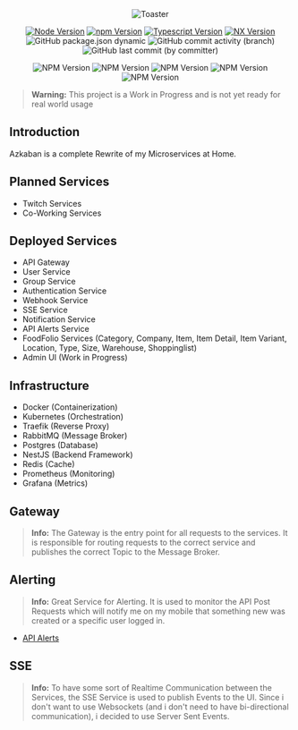 <div align="center">
<img src="https://github.com/ToxicToast/Azkaban_V3/raw/main/assets/text_logo.png" alt="Toaster"/>
</div>

<div align="center">

[![Node Version](https://img.shields.io/static/v1?label=Node&message=21.2.0&color=purple&style=for-the-badge)](https://nodejs.org)
[![npm Version](https://img.shields.io/static/v1?label=npm&message=10.8.2&color=purple&style=for-the-badge)](https://nodejs.org)
[![Typescript Version](https://img.shields.io/static/v1?label=Typescript&message=5.5.4&color=purple&style=for-the-badge)](https://typescriptlang.org)
[![NX Version](https://img.shields.io/static/v1?label=NX&message=19.6.2&color=purple&style=for-the-badge)](https://nx.dev)
![GitHub package.json dynamic](https://img.shields.io/github/package-json/version/ToxicToast/Azkaban_V3?style=for-the-badge&label=VERSION&color=purple)
![GitHub commit activity (branch)](https://img.shields.io/github/commit-activity/t/ToxicToast/Azkaban_V3?style=for-the-badge&label=COMMITS&color=purple)
![GitHub last commit (by committer)](https://img.shields.io/github/last-commit/ToxicToast/Azkaban_V3?style=for-the-badge&label=LAST%20COMMIT&color=purple)

![NPM Version](https://img.shields.io/npm/v/%40toxictoast%2Fazkaban-base-domain?label=Azkaban%20Domain%20Helper&style=for-the-badge&color=purple)
![NPM Version](https://img.shields.io/npm/v/%40toxictoast%2Fazkaban-base-helpers?label=Azkaban%20Helper&style=for-the-badge&color=purple)
![NPM Version](https://img.shields.io/npm/v/%40toxictoast%2Fazkaban-base-types?label=Azkaban%20Types%20Helper&style=for-the-badge&color=purple)
![NPM Version](https://img.shields.io/npm/v/%40toxictoast%2Fazkaban-broker-rabbitmq?label=Azkaban%20RabbitMQ%20Module&style=for-the-badge&color=purple)
![NPM Version](https://img.shields.io/npm/v/%40toxictoast%2Fazkaban-sdk?label=Azkaban%20SDK&style=for-the-badge&color=purple)

</div>

> **Warning:**
> This project is a Work in Progress and is not yet ready for real world usage

## Introduction

Azkaban is a complete Rewrite of my Microservices at Home.

## Planned Services

-   Twitch Services
-   Co-Working Services

## Deployed Services

-   API Gateway
-   User Service
-   Group Service
-   Authentication Service
-   Webhook Service
-   SSE Service
-   Notification Service
-   API Alerts Service
-   FoodFolio Services (Category, Company, Item, Item Detail, Item Variant, Location, Type, Size, Warehouse, Shoppinglist)
-   Admin UI (Work in Progress)

## Infrastructure

-   Docker (Containerization)
-   Kubernetes (Orchestration)
-   Traefik (Reverse Proxy)
-   RabbitMQ (Message Broker)
-   Postgres (Database)
-   NestJS (Backend Framework)
-   Redis (Cache)
-   Prometheus (Monitoring)
-   Grafana (Metrics)

## Gateway

> **Info:**
> The Gateway is the entry point for all requests to the services. It is responsible for routing requests to the correct service and publishes the correct Topic to the Message Broker.

## Alerting

> **Info:**
> Great Service for Alerting. It is used to monitor the API Post Requests which will notify me on my mobile that something new was created or a specific user logged in.

-   [API Alerts](https://apialerts.com/)

## SSE

> **Info:**
> To have some sort of Realtime Communication between the Services, the SSE Service is used to publish Events to the UI. Since i don't want to use Websockets (and i don't need to have bi-directional communication), i decided to use Server Sent Events.
